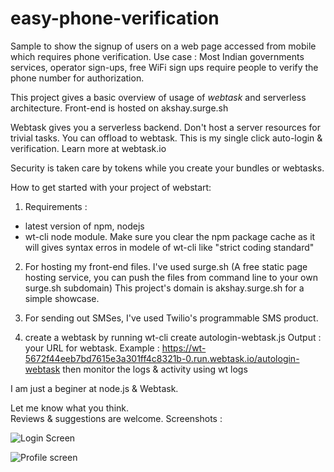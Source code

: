 # easy-phone-verification

Sample to show the signup of users on a web page accessed from mobile which requires phone verification.
Use case : Most Indian governments services, operator sign-ups, free WiFi sign ups require people to 
           verify the phone number for authorization.

This project gives a basic overview of usage of *webtask* and serverless architecture.
Front-end is hosted on akshay.surge.sh

Webtask gives you a serverless backend. Don't host a server resources for trivial tasks. You can offload to webtask. This is my single click auto-login &amp; verification. Learn more at webtask.io

Security is taken care by tokens while you create your bundles or webtasks.


How to get started with your project of webstart:
1) Requirements : 
  - latest version of npm, nodejs
  - wt-cli node module.
  Make sure you clear the npm package cache as it will gives syntax erros in modele of wt-cli like "strict coding standard"  
2) For hosting my front-end files. I've used surge.sh (A free static page hosting service, you can push the files from command line to your own surge.sh subdomain)
  This project's domain is akshay.surge.sh for a simple showcase.
  
3) For sending out SMSes, I've used Twilio's programmable SMS product.

4) create a webtask by running 
   wt-cli create autologin-webtask.js
   Output : 
   your URL for webtask. Example : https://wt-5672f44eeb7bd7615e3a301ff4c8321b-0.run.webtask.io/autologin-webtask
   then monitor the logs & activity using 
   wt logs
   
 
I am just a beginer at node.js & Webtask. 

Let me know what you think.   
Reviews & suggestions are welcome.
Screenshots : 

 
![Login Screen](https://cloud.githubusercontent.com/assets/693732/24478802/ebdd7038-14f9-11e7-9283-fa41af5d1043.PNG)


![Profile screen](https://cloud.githubusercontent.com/assets/693732/24478652/478bc3ae-14f9-11e7-8e12-effb91357cd8.PNG)


